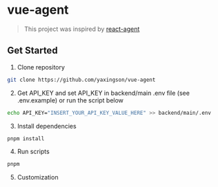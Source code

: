 # vue-agent

> This project was inspired by [react-agent]()

## Get Started

1. Clone repository

```sh
git clone https://github.com/yaxingson/vue-agent

```

2. Get API_KEY and set API_KEY in backend/main .env file (see .env.example) or run the script below

```sh
echo API_KEY="INSERT_YOUR_API_KEY_VALUE_HERE" >> backend/main/.env

```

3. Install dependencies

```sh
pnpm install

```

4. Run scripts

```sh
pnpm 

```

5. Customization
